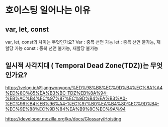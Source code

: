 # 호이스팅 일어나는 이유


## var, let, const
var, let, const의 차이는 무엇인가요?
Var : 중복 선언 가능
let : 중복 선언 불가능, 재할당 가능
const : 중복 선언 불가능, 재할당 불가능


## 일시적 사각지대 ( Temporal Dead Zone(TDZ))는 무엇인가요?
  
https://velog.io/@jangwonyoon/%ED%98%B8%EC%9D%B4%EC%8A%A4%ED%8C%85%EA%B3%BC-TDZ%EB%8A%94-%EB%AC%B4%EC%97%87%EC%9D%B4%EA%B3%A0-%EC%96%B4%EB%96%A4-%EC%97%B0%EA%B4%80%EC%9D%B4-%EC%9E%88%EC%9D%84%EA%B9%8C%EC%9A%94
  
https://developer.mozilla.org/ko/docs/Glossary/Hoisting